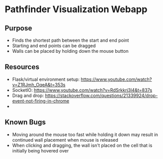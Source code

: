 # Pathfinder Visualization Webapp

## Purpose
- Finds the shortest path between the start and end point
- Starting and end points can be dragged
- Walls can be placed by holding down the mouse button

## Resources
- Flask/virtual environment setup: https://www.youtube.com/watch?v=Z1RJmh_OqeA&t=353s
- SocketIO: https://www.youtube.com/watch?v=RdSrkkrj3l4&t=837s
- Drag and drop: https://stackoverflow.com/questions/21339924/drop-event-not-firing-in-chrome
- 

## Known Bugs
- Moving around the mouse too fast while holding it down may result in continued wall placement when mouse is released
- When clicking and dragging, the wall isn't placed on the cell that is initially being hovered over